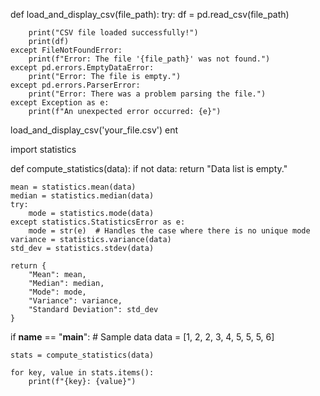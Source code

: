 
def load_and_display_csv(file_path):
    try:
        df = pd.read_csv(file_path)

        print("CSV file loaded successfully!")
        print(df)
    except FileNotFoundError:
        print(f"Error: The file '{file_path}' was not found.")
    except pd.errors.EmptyDataError:
        print("Error: The file is empty.")
    except pd.errors.ParserError:
        print("Error: There was a problem parsing the file.")
    except Exception as e:
        print(f"An unexpected error occurred: {e}")

load_and_display_csv('your_file.csv')
ent

import statistics

def compute_statistics(data):
    if not data:
        return "Data list is empty."

    mean = statistics.mean(data)
    median = statistics.median(data)
    try:
        mode = statistics.mode(data)
    except statistics.StatisticsError as e:
        mode = str(e)  # Handles the case where there is no unique mode
    variance = statistics.variance(data)
    std_dev = statistics.stdev(data)

    return {
        "Mean": mean,
        "Median": median,
        "Mode": mode,
        "Variance": variance,
        "Standard Deviation": std_dev
    }

if __name__ == "__main__":
    # Sample data
    data = [1, 2, 2, 3, 4, 5, 5, 5, 6]
    
    stats = compute_statistics(data)
    
    for key, value in stats.items():
        print(f"{key}: {value}")
